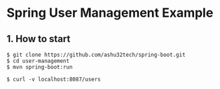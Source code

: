 # Spring User Management Example


## 1. How to start
```
$ git clone https://github.com/ashu32tech/spring-boot.git
$ cd user-management
$ mvn spring-boot:run

$ curl -v localhost:8087/users
```
